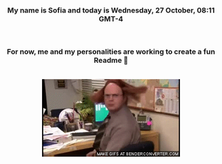 


<div align="center">
<h3 >My name is Sofia and today is Wednesday, 27 October, 08:11 GMT-4</h3><br>
<h3 >For now, me and my personalities are working to create a fun Readme 👋
</h3><br>
<img src='img/dwight.gif' alt='working...'/>
</div>
